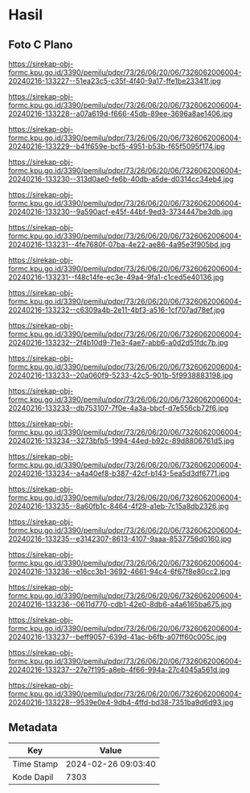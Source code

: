 # Hasil

## Foto C Plano

https://sirekap-obj-formc.kpu.go.id/3390/pemilu/pdpr/73/26/06/20/06/7326062006004-20240216-133227--51ea23c5-c35f-4f40-9a17-ffe1be23341f.jpg

https://sirekap-obj-formc.kpu.go.id/3390/pemilu/pdpr/73/26/06/20/06/7326062006004-20240216-133228--a07a619d-f666-45db-89ee-3696a8ae1406.jpg

https://sirekap-obj-formc.kpu.go.id/3390/pemilu/pdpr/73/26/06/20/06/7326062006004-20240216-133229--b41f659e-bcf5-4951-b53b-f65f5095f174.jpg

https://sirekap-obj-formc.kpu.go.id/3390/pemilu/pdpr/73/26/06/20/06/7326062006004-20240216-133230--313d0ae0-fe6b-40db-a5de-d0314cc34eb4.jpg

https://sirekap-obj-formc.kpu.go.id/3390/pemilu/pdpr/73/26/06/20/06/7326062006004-20240216-133230--9a590acf-e45f-44bf-9ed3-3734447be3db.jpg

https://sirekap-obj-formc.kpu.go.id/3390/pemilu/pdpr/73/26/06/20/06/7326062006004-20240216-133231--4fe7680f-07ba-4e22-ae86-4a95e3f905bd.jpg

https://sirekap-obj-formc.kpu.go.id/3390/pemilu/pdpr/73/26/06/20/06/7326062006004-20240216-133231--f48c14fe-ec3e-49a4-9fa1-c1ced5e40136.jpg

https://sirekap-obj-formc.kpu.go.id/3390/pemilu/pdpr/73/26/06/20/06/7326062006004-20240216-133232--c6309a4b-2e11-4bf3-a516-1cf707ad78ef.jpg

https://sirekap-obj-formc.kpu.go.id/3390/pemilu/pdpr/73/26/06/20/06/7326062006004-20240216-133232--2f4b10d9-71e3-4ae7-abb6-a0d2d51fdc7b.jpg

https://sirekap-obj-formc.kpu.go.id/3390/pemilu/pdpr/73/26/06/20/06/7326062006004-20240216-133233--20a060f9-5233-42c5-901b-5f9938883198.jpg

https://sirekap-obj-formc.kpu.go.id/3390/pemilu/pdpr/73/26/06/20/06/7326062006004-20240216-133233--db753107-7f0e-4a3a-bbcf-d7e556cb72f6.jpg

https://sirekap-obj-formc.kpu.go.id/3390/pemilu/pdpr/73/26/06/20/06/7326062006004-20240216-133234--3273bfb5-1994-44ed-b92c-89d8806761d5.jpg

https://sirekap-obj-formc.kpu.go.id/3390/pemilu/pdpr/73/26/06/20/06/7326062006004-20240216-133234--a4a40ef8-b387-42cf-b143-5ea5d3df6771.jpg

https://sirekap-obj-formc.kpu.go.id/3390/pemilu/pdpr/73/26/06/20/06/7326062006004-20240216-133235--8a60fb1c-8464-4f29-a1eb-7c15a8db2326.jpg

https://sirekap-obj-formc.kpu.go.id/3390/pemilu/pdpr/73/26/06/20/06/7326062006004-20240216-133235--e3142307-8613-4107-9aaa-8537756d0160.jpg

https://sirekap-obj-formc.kpu.go.id/3390/pemilu/pdpr/73/26/06/20/06/7326062006004-20240216-133236--e16cc3b1-3692-4661-94c4-6f67f8e80cc2.jpg

https://sirekap-obj-formc.kpu.go.id/3390/pemilu/pdpr/73/26/06/20/06/7326062006004-20240216-133236--0611d770-cdb1-42e0-8db6-a4a6165ba675.jpg

https://sirekap-obj-formc.kpu.go.id/3390/pemilu/pdpr/73/26/06/20/06/7326062006004-20240216-133237--beff9057-639d-41ac-b6fb-a07ff60c005c.jpg

https://sirekap-obj-formc.kpu.go.id/3390/pemilu/pdpr/73/26/06/20/06/7326062006004-20240216-133237--27e7f195-a8eb-4f66-994a-27c4045a561d.jpg

https://sirekap-obj-formc.kpu.go.id/3390/pemilu/pdpr/73/26/06/20/06/7326062006004-20240216-133228--9539e0e4-9db4-4ffd-bd38-7351ba9d6d93.jpg


## Metadata

| Key        | Value               |
| ---------- | ------------------- |
| Time Stamp | 2024-02-26 09:03:40 |
| Kode Dapil | 7303                |



